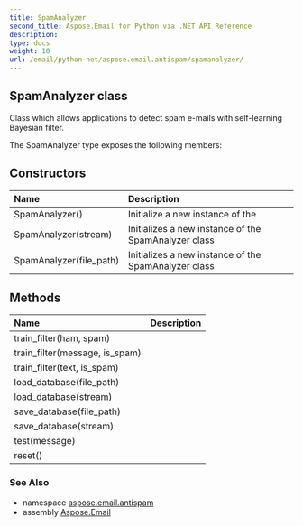 ```yaml
---
title: SpamAnalyzer
second_title: Aspose.Email for Python via .NET API Reference
description: 
type: docs
weight: 10
url: /email/python-net/aspose.email.antispam/spamanalyzer/
---
```


## SpamAnalyzer class

Class which allows applications to detect spam e-mails with self-learning Bayesian filter.

The SpamAnalyzer type exposes the following members:
## Constructors
| Name | Description |
| :- | :- |
|SpamAnalyzer()|Initialize a new instance of the|
|SpamAnalyzer(stream)|Initializes a new instance of the SpamAnalyzer class|
|SpamAnalyzer(file_path)|Initializes a new instance of the SpamAnalyzer class|
## Methods
| Name | Description |
| :- | :- |
|train_filter(ham, spam)|  |
|train_filter(message, is_spam)|  |
|train_filter(text, is_spam)|  |
|load_database(file_path)|  |
|load_database(stream)|  |
|save_database(file_path)|  |
|save_database(stream)|  |
|test(message)|  |
|reset()|  |

### See Also

* namespace [aspose.email.antispam](/email/python-net/aspose.email.antispam/)
* assembly [Aspose.Email](/slides/python-net/)

